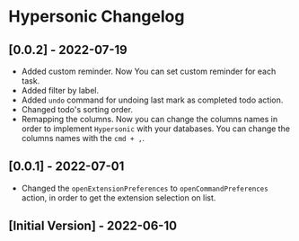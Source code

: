 # Hypersonic Changelog

## [0.0.2] - 2022-07-19
- Added custom reminder. Now You can set custom reminder for each task.
- Added filter by label.
- Added `undo` command for undoing last mark as completed todo action.
- Changed todo's sorting order.
- Remapping the columns. Now you can change the columns names in order to implement `Hypersonic` with your databases. You can change the columns names with the `cmd + ,`. 

## [0.0.1] - 2022-07-01
- Changed the `openExtensionPreferences` to `openCommandPreferences` action, in order to get the extension selection on list.

## [Initial Version] - 2022-06-10
